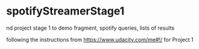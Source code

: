 # spotifyStreamerStage1
nd project stage 1 to demo fragment, spotify queries, lists of results

following the instructions from https://www.udacity.com/me#!/ for Project 1
